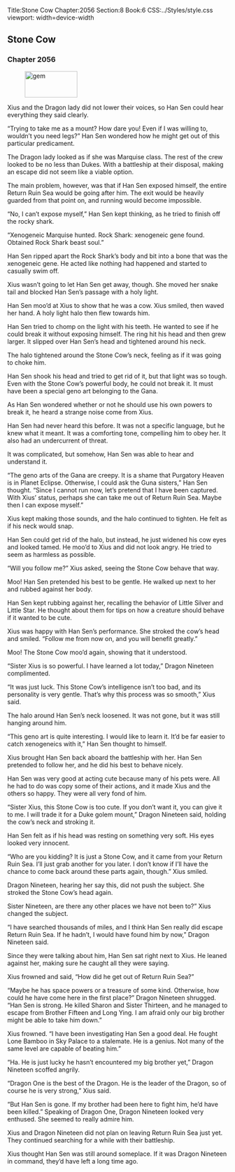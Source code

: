 Title:Stone Cow 
Chapter:2056 
Section:8 
Book:6 
CSS:../Styles/style.css 
viewport: width=device-width
  
## Stone Cow
### Chapter 2056
  
<figure>
	<img src="../Images/gem.gif" alt="gem" id="gem" width="120" height="60" />
</figure>
  

  
Xius and the Dragon lady did not lower their voices, so Han Sen could hear everything they said clearly.

“Trying to take me as a mount? How dare you! Even if I was willing to, wouldn’t you need legs?” Han Sen wondered how he might get out of this particular predicament.

The Dragon lady looked as if she was Marquise class. The rest of the crew looked to be no less than Dukes. With a battleship at their disposal, making an escape did not seem like a viable option.

The main problem, however, was that if Han Sen exposed himself, the entire Return Ruin Sea would be going after him. The exit would be heavily guarded from that point on, and running would become impossible.

“No, I can’t expose myself,” Han Sen kept thinking, as he tried to finish off the rocky shark.

“Xenogeneic Marquise hunted. Rock Shark: xenogeneic gene found. Obtained Rock Shark beast soul.”

Han Sen ripped apart the Rock Shark’s body and bit into a bone that was the xenogeneic gene. He acted like nothing had happened and started to casually swim off.

Xius wasn’t going to let Han Sen get away, though. She moved her snake tail and blocked Han Sen’s passage with a holy light.

Han Sen moo’d at Xius to show that he was a cow. Xius smiled, then waved her hand. A holy light halo then flew towards him.

Han Sen tried to chomp on the light with his teeth. He wanted to see if he could break it without exposing himself. The ring hit his head and then grew larger. It slipped over Han Sen’s head and tightened around his neck.

The halo tightened around the Stone Cow’s neck, feeling as if it was going to choke him.

Han Sen shook his head and tried to get rid of it, but that light was so tough. Even with the Stone Cow’s powerful body, he could not break it. It must have been a special geno art belonging to the Gana.

As Han Sen wondered whether or not he should use his own powers to break it, he heard a strange noise come from Xius.

Han Sen had never heard this before. It was not a specific language, but he knew what it meant. It was a comforting tone, compelling him to obey her. It also had an undercurrent of threat.

It was complicated, but somehow, Han Sen was able to hear and understand it.

“The geno arts of the Gana are creepy. It is a shame that Purgatory Heaven is in Planet Eclipse. Otherwise, I could ask the Guna sisters,” Han Sen thought. “Since I cannot run now, let’s pretend that I have been captured. With Xius’ status, perhaps she can take me out of Return Ruin Sea. Maybe then I can expose myself.”

Xius kept making those sounds, and the halo continued to tighten. He felt as if his neck would snap.

Han Sen could get rid of the halo, but instead, he just widened his cow eyes and looked tamed. He moo’d to Xius and did not look angry. He tried to seem as harmless as possible.

“Will you follow me?” Xius asked, seeing the Stone Cow behave that way.

Moo! Han Sen pretended his best to be gentle. He walked up next to her and rubbed against her body.

Han Sen kept rubbing against her, recalling the behavior of Little Silver and Little Star. He thought about them for tips on how a creature should behave if it wanted to be cute.

Xius was happy with Han Sen’s performance. She stroked the cow’s head and smiled. “Follow me from now on, and you will benefit greatly.”

Moo! The Stone Cow moo’d again, showing that it understood.

“Sister Xius is so powerful. I have learned a lot today,” Dragon Nineteen complimented.

“It was just luck. This Stone Cow’s intelligence isn’t too bad, and its personality is very gentle. That’s why this process was so smooth,” Xius said.

The halo around Han Sen’s neck loosened. It was not gone, but it was still hanging around him.

“This geno art is quite interesting. I would like to learn it. It’d be far easier to catch xenogeneics with it,” Han Sen thought to himself.

Xius brought Han Sen back aboard the battleship with her. Han Sen pretended to follow her, and he did his best to behave nicely.

Han Sen was very good at acting cute because many of his pets were. All he had to do was copy some of their actions, and it made Xius and the others so happy. They were all very fond of him.

“Sister Xius, this Stone Cow is too cute. If you don’t want it, you can give it to me. I will trade it for a Duke golem mount,” Dragon Nineteen said, holding the cow’s neck and stroking it.

Han Sen felt as if his head was resting on something very soft. His eyes looked very innocent.

“Who are you kidding? It is just a Stone Cow, and it came from your Return Ruin Sea. I’ll just grab another for you later. I don’t know if I’ll have the chance to come back around these parts again, though.” Xius smiled.

Dragon Nineteen, hearing her say this, did not push the subject. She stroked the Stone Cow’s head again.

Sister Nineteen, are there any other places we have not been to?” Xius changed the subject.

“I have searched thousands of miles, and I think Han Sen really did escape Return Ruin Sea. If he hadn’t, I would have found him by now,” Dragon Nineteen said.

Since they were talking about him, Han Sen sat right next to Xius. He leaned against her, making sure he caught all they were saying.

Xius frowned and said, “How did he get out of Return Ruin Sea?”

“Maybe he has space powers or a treasure of some kind. Otherwise, how could he have come here in the first place?” Dragon Nineteen shrugged. “Han Sen is strong. He killed Sharon and Sister Thirteen, and he managed to escape from Brother Fifteen and Long Ying. I am afraid only our big brother might be able to take him down.”

Xius frowned. “I have been investigating Han Sen a good deal. He fought Lone Bamboo in Sky Palace to a stalemate. He is a genius. Not many of the same level are capable of beating him.”

“Ha. He is just lucky he hasn’t encountered my big brother yet,” Dragon Nineteen scoffed angrily.

“Dragon One is the best of the Dragon. He is the leader of the Dragon, so of course he is very strong,” Xius said.

“But Han Sen is gone. If my brother had been here to fight him, he’d have been killed.” Speaking of Dragon One, Dragon Nineteen looked very enthused. She seemed to really admire him.

Xius and Dragon Nineteen did not plan on leaving Return Ruin Sea just yet. They continued searching for a while with their battleship.

Xius thought Han Sen was still around someplace. If it was Dragon Nineteen in command, they’d have left a long time ago.